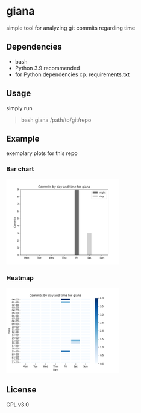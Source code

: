 # giana
simple tool for analyzing git commits regarding time

## Dependencies
* bash
* Python 3.9 recommended
* for Python dependencies cp. requirements.txt

## Usage
simply run
> bash giana /path/to/git/repo

## Example
exemplary plots for this repo

### Bar chart
<img src="docs/giana-barchart.png" alt="barchart" style="width:300px;"/>

### Heatmap
<img src="docs/giana-heatmap.png" alt="heatmap" style="width:300px;"/>

## License
GPL v3.0

